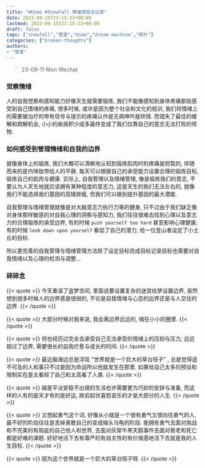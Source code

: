 ```yaml
---
title: "#Himo #Snowfall 情绪感知与记录"
date: 2023-09-15T23:15:23+08:00
lastmod: 2023-09-15T23:15:23+08:00
draft: false
tags: ["snowfall","雪里","Himo","dream machine","碎片"]
categories: ["broken-thoughts"]
authors:
- "雪里"
---
```


> 23-09-11 Mon Wechat

### 觉察情绪

人的自我觉察和感知能力好像天生就需要锻炼, 我们不能像感知到身体疼痛那般感受到自己情绪的疼痛, 很多时候, 或许是因为整个社会和文化的规训, 我们将情绪上的需要被治疗的带有信号与提示的疼痛认作是无病呻吟是矫情. 而错失了最佳的缓解和疏解机会, 小小的疾病积少成多最终变成了我们仅靠自己的意志无法打败的怪物. 

### 如何感受到管理情绪和自我的边界

就像身体上的锻炼, 我们大概可以清晰地认知到锻炼肌肉时的疼痛是短暂的, 伴随而来的是内啡肽带给人的平静, 每天可以根据自己的承受能力设置合理的锻炼目标, 锻炼自己的肌肉与健康. 
实际上, 自我管理以及情绪管理, 像是锻炼我们的意志, 不要认为人天生地就应该拥有某种程度的意志力, 这是天生的我们无法左右的, 就像我们不能选择我们基因的高矮胖瘦, 但我们可以做到提升基因的最大潜能. 

自我管理与情绪管理就像是对大脑意志力执行力等的健身, 只不过由于我们缺乏像对身体那样敏感的对自我心理的洞察与感知力, 我们往往很难去找到心理以及意志力的合理锻炼的承受边界, 有的时候 `push yourself too hard` 甚至影响心理健康; 有的时候 `look down upon yourself` 看低了自己的潜力, 给一位登山者设定了小土丘的目标. 

所以更完善的自我管理与情绪管理方法除了设定目标完成目标记录目标也需要对自我情绪以及心理的检测与调整... 

### 碎碎念

{{< quote >}}
今天重温了盗梦空间, 里面说要设置复杂的迷宫给梦设置边界, 突然想到很多时候人的边界感是很弱的, 不论是自我情绪与心态的边界还是与人交往的边界. 
{{< /quote >}}

{{< quote >}}
大部分时候对我来说, 我会离边界远远的, 缩在小小的圈里. 
{{< /quote >}}

{{< quote >}}
但也经历过完全去承受自己无法承受的情绪上的压抑与压力, 远远超过了边界, 需要很长的自我疗愈与成长的时间. 
{{< /quote >}}

{{< quote >}}
最近脑海边总是浮现 "世界就是一个巨大的草台班子" , 总是觉得遥不可及的人和事只不过是因为命运所以他就发生在那里. 如果给自己太多的预设和限制实在是太看轻了自己和太高看了人类. {{< /quote >}}

{{< quote >}}
越是平淡安稳不出错的生活也许需要更为巧妙的安排与准备, 而这样的人有的是天才有的是好运, 跌宕起伏喜怒哀乐的才是大部分的人生. 
{{< /quote >}}

{{< quote >}}
又想起勇气这个词, 好像从小就是一个很有勇气又很向往勇气的人, 最不好的阶段往往是丢掉勇敢自己的变成缩头乌龟的阶段. 能拥有勇气去面对挑战和不完美的有瑕疵的自己他人和世界, 去面对灰犀牛黑天鹅事件去面对衰老和死亡都是好难的课题. 好好地活下去有尊严的有自主性的有价值感地活下去就是我的人生目标. 
{{< /quote >}}

{{< quote >}}
因为这个世界就是一个巨大的草台班子呀. 
{{< /quote >}}
